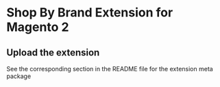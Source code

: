 # Shop By Brand Extension for Magento 2

## Upload the extension

See the corresponding section in the README file for the extension meta package